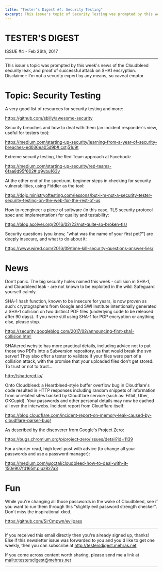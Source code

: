 ```yaml
---
title: "Tester's Digest #4: Security Testing"
excerpt: This issue's topic of Security Testing was prompted by this week's news of the Cloudbleed security leak, and proof of successful attack on SHA1 encryption. Disclaimer! I'm not a security expert by any means, so caveat emptor.
---
```


TESTER'S DIGEST
===============
ISSUE #4 - Feb 26th, 2017

---

This issue's topic was prompted by this week's news of the Cloudbleed security leak, and proof of successful attack on SHA1 encryption. Disclaimer: I'm not a security expert by any means, so caveat emptor.

Topic: Security Testing
=======================

A very good list of resources for security testing and more:

<https://github.com/sbilly/awesome-security>

Security breaches and how to deal with them (an incident responder's view, useful for testers too):

<https://medium.com/starting-up-security/learning-from-a-year-of-security-breaches-ed036ea05d9b#.cstj51u9t>

Extreme security testing, the Red Team approach at Facebook:

<https://medium.com/starting-up-security/red-teams-6faa8d95f602#.q9vbu163v>

At the other end of the spectrum, beginner steps in checking for security vulnerabilities, using Fiddler as the tool:

<https://dojo.ministryoftesting.com/lessons/but-i-m-not-a-security-tester-security-testing-on-the-web-for-the-rest-of-us>

How to reengineer a piece of software (in this case, TLS security protocol spec and implementation) for quality and testability:

<https://blog.acolyer.org/2016/02/23/not-quite-so-broken-tls/>

Security questions (you know, "what was the name of your first pet?") are deeply insecure, and what to do about it:

<https://www.wired.com/2016/09/time-kill-security-questions-answer-lies/>


News
====

Don't panic. The big security holes named this week - collision in SHA-1, and Cloudbleed leak - are not known to be exploited in the wild. Safeguard yourself calmly.

SHA-1 hash function, known to be insecure for years, is now proven as such: cryptographers from Google and SWI Institute intentionally generated a SHA-1 collision on two distinct PDF files (underlying code to be released after 90 days). If you were still using SHA-1 for PGP encryption or anything else, please stop.

<https://security.googleblog.com/2017/02/announcing-first-sha1-collision.html>

SHAttered website has more practical details, including advice not to put those two PDFs into a Subversion repository, as that would break the svn server! They also offer a tester to validate if your files were part of a collision attack, with the promise that your uploaded files don't get stored. To trust or not to trust...

<http://shattered.io/>

Onto Cloudbleed: a Heartbleed-style buffer overflow bug in Cloudflare's code resulted in HTTP responses including random snippets of information from unrelated sites backed by Cloudflare service (such as: Fitbit, Uber, OKCupid). Your passwords and other personal details may now be cached all over the interwebs. Incident report from Cloudflare itself:

<https://blog.cloudflare.com/incident-report-on-memory-leak-caused-by-cloudflare-parser-bug/>

As described by the discoverer from Google's Project Zero:

<https://bugs.chromium.org/p/project-zero/issues/detail?id=1139>

For a shorter read, high level post with advice (to change all your passwords and use a password manager):

<https://medium.com/@octal/cloudbleed-how-to-deal-with-it-150e907fd165#.pluz827a3>

Fun
===

While you're changing all those passwords in the wake of Cloudbleed, see if you want to run them through this "slightly evil password strength checker". Don't miss the inspirational xkcd.

<https://github.com/SirCmpwn/evilpass>

---

If you received this email directly then you're already signed up, thanks! Else
if this newsletter issue was forwarded to you and you'd like to get one weekly,
then you can subscribe at <http://testersdigest.mehras.net>

If you come across content worth sharing, please send me a link at
<mailto:testersdigest@mehras.net>

---
